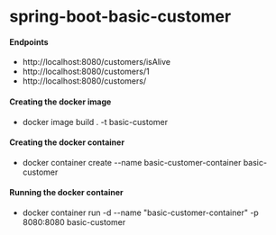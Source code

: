 # spring-boot-basic-customer


#### Endpoints

  - http://localhost:8080/customers/isAlive
  - http://localhost:8080/customers/1
  - http://localhost:8080/customers/

#### Creating the docker image

  - docker image build . -t basic-customer
  
#### Creating the docker container
  
  - docker container create --name basic-customer-container basic-customer

#### Running the docker container

  - docker container run -d --name "basic-customer-container" -p 8080:8080 basic-customer
